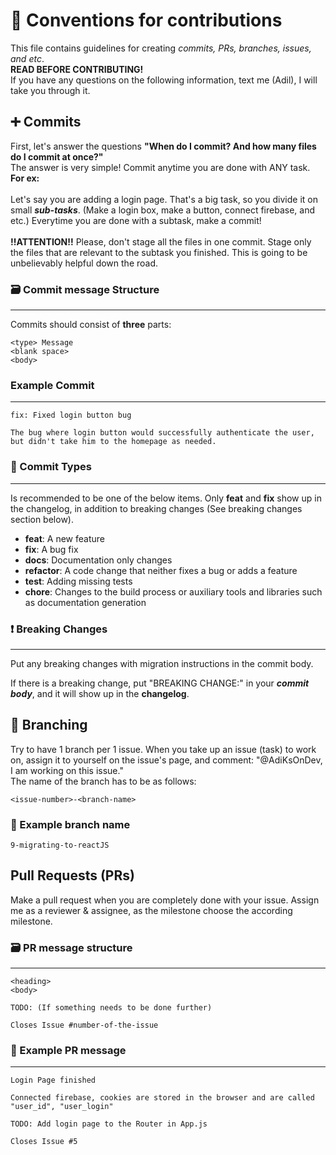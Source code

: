 # 📜 Conventions for contributions
This file contains guidelines for creating *commits, PRs, branches, issues, and etc*. 
<br>
**READ BEFORE CONTRIBUTING!**
<br>
If you have any questions on the following information, text me (Adil), I will take you through it.

## ➕ Commits
First, let's answer the questions **"When do I commit? And how many files do I commit at once?"**
<br>
The answer is very simple! Commit anytime you are done with ANY task. **For ex:**
<br>
<br>
Let's say you are adding a login page. That's a big task, so you divide it on small ***sub-tasks***. (Make a login box, make a button, connect firebase, and etc.) Everytime you are done with a subtask, make a commit! 
<br>
<br>
**!!ATTENTION!!** Please, don't stage all the files in one commit. Stage only the files that are relevant to the subtask you finished. This is going to be unbelievably helpful down the road.

### 🗃️ Commit message Structure
---
Commits should consist of **three** parts:
```
<type> Message
<blank space>
<body>
```

### Example Commit
---
```
fix: Fixed login button bug

The bug where login button would successfully authenticate the user, but didn't take him to the homepage as needed.
```

### 📑 Commit Types
---
Is recommended to be one of the below items. Only **feat** and **fix** show up in the changelog, in addition to breaking changes (See breaking changes section below).

* **feat**: A new feature
* **fix**: A bug fix
* **docs**: Documentation only changes
* **refactor**: A code change that neither fixes a bug or adds a feature
* **test**: Adding missing tests
* **chore**: Changes to the build process or auxiliary tools and libraries such as documentation
  generation

### ❗️ Breaking Changes
---
Put any breaking changes with migration instructions in the commit body.

If there is a breaking change, put "BREAKING CHANGE:" in your ***commit body***, and it will show up in the **changelog**.

## 🌳 Branching
Try to have 1 branch per 1 issue. When you take up an issue (task) to work on, assign it to yourself on the issue's page, and comment: "@AdiKsOnDev, I am working on this issue."
<br>
The name of the branch has to be as follows:
```
<issue-number>-<branch-name>
```

### 📄 Example branch name
```
9-migrating-to-reactJS
```

## Pull Requests (PRs)
Make a pull request when you are completely done with your issue. Assign me as a reviewer & assignee, as the milestone choose the according milestone.
### 🗃️ PR message structure
---
```
<heading>
<body>

TODO: (If something needs to be done further)

Closes Issue #number-of-the-issue
```

### 📄 Example PR message
---
```
Login Page finished

Connected firebase, cookies are stored in the browser and are called "user_id", "user_login"

TODO: Add login page to the Router in App.js

Closes Issue #5
```
